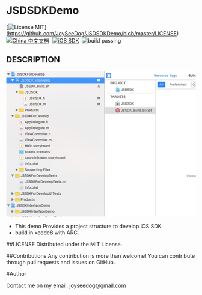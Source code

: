 # JSDSDKDemo
[![License MIT](https://img.shields.io/badge/license-MIT-green.svg?style=flat)]
(https://github.com/JoySeeDog/JSDSDKDemo/blob/master/LICENSE)&nbsp; [![China 中文文档](https://img.shields.io/badge/China-%E4%B8%AD%E6%96%87%E6%96%87%E6%A1%A3-blue.svg)](http://www.jianshu.com/p/edc679a893c9)&nbsp;
[![iOS SDK](https://img.shields.io/badge/iOS-SDK-blue.svg)](https://img.shields.io/badge/iOS-SDK-blue.svg)&nbsp;
 ![build passing](https://img.shields.io/badge/build-passing-brightgreen.svg)


## DESCRIPTION 

![](https://github.com/JoySeeDog/JSDSDKDemo/blob/master/sdk.png)

 * This demo Provides a project structure to develop iOS SDK
 * build in xcode8 with ARC.


##LICENSE
Distributed under the MIT License.

##Contributions
Any contribution is more than welcome! You can contribute through pull requests and issues on GitHub.

#Author

Contact me on my email: joyseedog@gmail.com





